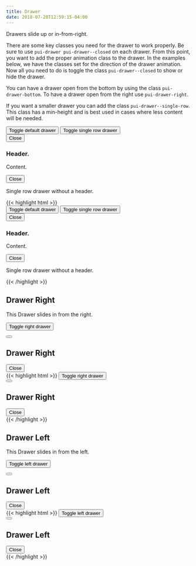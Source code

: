 ```yaml
---
title: Drawer
date: 2018-07-20T12:59:15-04:00
---
```


Drawers slide up or in-from-right.

There are some key classes you need for the drawer to work properly. Be sure to use `pui-drawer pui-drawer--closed` on each drawer.
From this point, you want to add the proper animation class to the drawer. In the examples below, we have the classes set for the
direction of the drawer animation. Now all you need to do is toggle the class `pui-drawer--closed` to show or hide the drawer.

You can have a drawer open from the bottom by using the class `pui-drawer-bottom`. To have a drawer open from the right
use `pui-drawer-right`.

If you want a smaller drawer you can add the class `pui-drawer--single-row`. This class has a min-height and is
best used in cases where less content will be needed.



 <div class="block-container">
   <button class="button button--post button--lg pui-drawer__open mr-2" data-drawer="default">Toggle default drawer</button>
   <button class="button button--post button--lg pui-drawer__open" data-drawer="single-row">Toggle single row drawer</button>
 </div>
 <div id="default" class="pui-drawer pui-drawer-bottom pui-drawer--closed animated slideInUp fastest">
   <div class="pui-drawer__inner animated slideInUp fastest">
     <div class="pui-drawer__header">
       <button class="button pui-drawer__close" data-drawer="default">Close <i class="pi-times" aria-hidden="true"></i></button>
       <h3 class="mb-2">Header.</h3>
     </div>
     <div class="pui-drawer__content">
       <p>Content.</p>
     </div>
   </div>
 </div>
 <div id="single-row" class="pui-drawer pui-drawer-bottom pui-drawer--single-row pui-drawer--closed animated slideInUp fastest">
   <div class="pui-drawer__inner animated slideInUp fastest">
     <div class="pui-drawer__content">
       <button class="button pui-drawer__close" data-drawer="single-row">Close <i class="pi-times" aria-hidden="true"></i></button>
       <p>Single row drawer without a header.</p>
     </div>
   </div>
 </div>

<div class="mt-3 mb-4">
{{< highlight html >}}
 <div class="block-container">
   <button class="button button--post button--lg pui-drawer__open mr-2" data-drawer="default">Toggle default drawer</button>
   <button class="button button--post button--lg pui-drawer__open" data-drawer="single-row">Toggle single row drawer</button>
 </div>
 <div id="default" class="pui-drawer pui-drawer-bottom pui-drawer--closed animated slideInUp fastest">
   <div class="pui-drawer__inner animated slideInUp fastest">
     <div class="pui-drawer__header">
       <button class="button pui-drawer__close" data-drawer="default">Close <i class="pi-times" aria-hidden="true"></i></button>
       <h3 class="mb-2">Header.</h3>
     </div>
     <div class="pui-drawer__content">
       <p>Content.</p>
     </div>
   </div>
 </div>
 <div id="single-row" class="pui-drawer pui-drawer-bottom pui-drawer--single-row pui-drawer--closed animated slideInUp fastest">
   <div class="pui-drawer__inner animated slideInUp fastest">
     <div class="pui-drawer__content">
       <button class="button pui-drawer__close" data-drawer="single-row">Close <i class="pi-times" aria-hidden="true"></i></button>
       <p>Single row drawer without a header.</p>
     </div>
   </div>
 </div>
{{< /highlight >}}
</div>


## Drawer Right

This Drawer slides in from the right.


<button class="button button--post button--lg pui-drawer__open" data-drawer="right">Toggle right drawer</button>

 <div id="right" class="pui-drawer pui-drawer-right slide-right-enter-active pui-drawer--closed background-note pt-5 pb-3 px-4">
   <div class="flex flex--align-center flex--justify-between pb-3 mb-2">
     <div class="flex flex--align-center">
       <button class="button button--secondary js-toggle-form">
         <i class="pi-plus"></i>
       </button>
       <h2 class="ml-2 my-0 text-navy">Drawer Right</h2>
     </div>
     <button class="button pui-drawer__close" data-drawer="right">Close <i class="pi-times" aria-hidden="true"></i></button>
   </div>
 </div>

<div class="mt-3 mb-4">
{{< highlight html >}}
<button class="button button--post button--lg pui-drawer__open" data-drawer="right">Toggle right drawer</button>

 <div id="right" class="pui-drawer pui-drawer-right slide-right-enter-active pui-drawer--closed background-note pt-5 pb-3 px-4">
   <div class="flex flex--align-center flex--justify-between pb-3 mb-2">
     <div class="flex flex--align-center">
       <button class="button button--secondary js-toggle-form">
         <i class="pi-plus"></i>
       </button>
       <h2 class="ml-2 my-0 text-navy">Drawer Right</h2>
     </div>
     <button class="button pui-drawer__close" data-drawer="right">Close <i class="pi-times" aria-hidden="true"></i></button>
   </div>
 </div>
 {{< /highlight >}}
 </div>


## Drawer Left

This Drawer slides in from the left.


<button class="button button--post button--lg pui-drawer__open" data-drawer="left">Toggle left drawer</button>

 <div id="left" class="pui-drawer pui-drawer-left slide-left-enter-active pui-drawer--closed background-note pt-5 pb-3 px-4">
   <div class="flex flex--align-center flex--justify-between pb-3 mb-2">
     <div class="flex flex--align-center">
       <button class="button button--secondary js-toggle-form">
         <i class="pi-plus"></i>
       </button>
       <h2 class="ml-2 my-0 text-navy">Drawer Left</h2>
     </div>
     <button class="button pui-drawer__close" data-drawer="left">Close <i class="pi-times" aria-hidden="true"></i></button>
   </div>
 </div>

<div class="mt-3 mb-4">
 {{< highlight html >}}
<button class="button button--post button--lg pui-drawer__open" data-drawer="left">Toggle left drawer</button>

 <div id="left" class="pui-drawer pui-drawer-left slide-left-enter-active pui-drawer--closed background-note pt-5 pb-3 px-4">
   <div class="flex flex--align-center flex--justify-between pb-3 mb-2">
     <div class="flex flex--align-center">
       <button class="button button--secondary js-toggle-form">
         <i class="pi-plus"></i>
       </button>
       <h2 class="ml-2 my-0 text-navy">Drawer Left</h2>
     </div>
     <button class="button pui-drawer__close" data-drawer="left">Close <i class="pi-times" aria-hidden="true"></i></button>
   </div>
 </div>
{{< /highlight >}}
</div>

